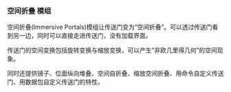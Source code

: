 ### 空间折叠 模组

空间折叠(Immersive Portals)模组让传送门变为“空间折叠”。可以透过传送门看到另一边，同时可以直接走进传送门，没有加载界面。

传送门的空间变换包括旋转变换与缩放变换，可以产生“非欧几里得几何”的空间现象。

同时还提供镜子、位面纵向堆叠、空间自折叠、缩放空间折叠、用命令自定义传送门、用数据包自定义传送门的特性。
